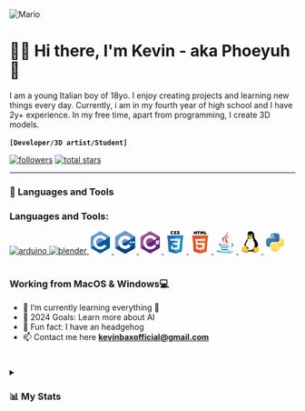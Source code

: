 <img align = "rigth" alt = "Mario" width = "800" src= "https://images-wixmp-ed30a86b8c4ca887773594c2.wixmp.com/f/13c2d163-e876-4ac3-8b80-763534aeac92/dfhe6nt-8a5f142e-52e8-4e62-a1bd-d491b88b061f.gif?token=eyJ0eXAiOiJKV1QiLCJhbGciOiJIUzI1NiJ9.eyJzdWIiOiJ1cm46YXBwOjdlMGQxODg5ODIyNjQzNzNhNWYwZDQxNWVhMGQyNmUwIiwiaXNzIjoidXJuOmFwcDo3ZTBkMTg4OTgyMjY0MzczYTVmMGQ0MTVlYTBkMjZlMCIsIm9iaiI6W1t7InBhdGgiOiJcL2ZcLzEzYzJkMTYzLWU4NzYtNGFjMy04YjgwLTc2MzUzNGFlYWM5MlwvZGZoZTZudC04YTVmMTQyZS01MmU4LTRlNjItYTFiZC1kNDkxYjg4YjA2MWYuZ2lmIn1dXSwiYXVkIjpbInVybjpzZXJ2aWNlOmZpbGUuZG93bmxvYWQiXX0.ajuOTvtACVjqKhLvTcdv6xHfyVB0fYUhLK5SRmnLmjU">

# 🏄‍♂️ Hi there, I'm Kevin - aka Phoeyuh 👋 

I am a young Italian boy of 18yo. I enjoy creating projects and learning new things every day. Currently, i am in my fourth year of high school and I have 2y+ experience. In my free time, apart from programming, I create 3D models.

**`[Developer/3D artist/Student]`**

<p align="left">
  <a href="https://github.com/Phoeyuh?tab=followers">
    <img alt="followers" title="Follow me on Github" src="https://custom-icon-badges.demolab.com/github/followers/Phoeyuh?color=236ad3&labelColor=1155ba&style=for-the-badge&logo=person-add&label=Follow&logoColor=white"/></a>
  <a href="https://github.com/Phoeyuh?tab=repositories&sort=stargazers">
    <img alt="total stars" title="Total stars on GitHub" src="https://custom-icon-badges.demolab.com/github/stars/Phoeyuh?color=55960c&style=for-the-badge&labelColor=488207&logo=star"/></a>
</p>

---

### 🧰 Languages and Tools

<h3 align="left">Languages and Tools:</h3>
<p align="left"> <a href="https://www.arduino.cc/" target="_blank" rel="noreferrer"> <img src="https://cdn.worldvectorlogo.com/logos/arduino-1.svg" alt="arduino" width="40" height="40"/> </a> <a href="https://www.blender.org/" target="_blank" rel="noreferrer"> <img src="https://download.blender.org/branding/community/blender_community_badge_white.svg" alt="blender" width="40" height="40"/> </a> <a href="https://www.cprogramming.com/" target="_blank" rel="noreferrer"> <img src="https://raw.githubusercontent.com/devicons/devicon/master/icons/c/c-original.svg" alt="c" width="40" height="40"/> </a> <a href="https://www.w3schools.com/cpp/" target="_blank" rel="noreferrer"> <img src="https://raw.githubusercontent.com/devicons/devicon/master/icons/cplusplus/cplusplus-original.svg" alt="cplusplus" width="40" height="40"/> </a> <a href="https://www.w3schools.com/cs/" target="_blank" rel="noreferrer"> <img src="https://raw.githubusercontent.com/devicons/devicon/master/icons/csharp/csharp-original.svg" alt="csharp" width="40" height="40"/> </a> <a href="https://www.w3schools.com/css/" target="_blank" rel="noreferrer"> <img src="https://raw.githubusercontent.com/devicons/devicon/master/icons/css3/css3-original-wordmark.svg" alt="css3" width="40" height="40"/> </a> <a href="https://www.w3.org/html/" target="_blank" rel="noreferrer"> <img src="https://raw.githubusercontent.com/devicons/devicon/master/icons/html5/html5-original-wordmark.svg" alt="html5" width="40" height="40"/> </a> <a href="https://www.java.com" target="_blank" rel="noreferrer"> <img src="https://raw.githubusercontent.com/devicons/devicon/master/icons/java/java-original.svg" alt="java" width="40" height="40"/> </a> <a href="https://www.linux.org/" target="_blank" rel="noreferrer"> <img src="https://raw.githubusercontent.com/devicons/devicon/master/icons/linux/linux-original.svg" alt="linux" width="40" height="40"/> </a> <a href="https://www.python.org" target="_blank" rel="noreferrer"> <img src="https://raw.githubusercontent.com/devicons/devicon/master/icons/python/python-original.svg" alt="python" width="40" height="40"/> </a> </p>

#

### Working from MacOS & Windows💻 

- 🌴 I’m currently learning everything 🤣
- 🥅 2024 Goals: Learn more about AI
- 🦔 Fun fact: I have an headgehog
- 📫 Contact me here <a href="mailto:kevinbaxofficial@gmail.com"><b>kevinbaxofficial@gmail.com</b></a>

#

<details>
 <summary><h3>📊 My Stats</h3></summary>
   <p>&nbsp;<img align="center" src="https://github-readme-stats.vercel.app/api?username=phoeyuh&show_icons=true&theme=dark&hide_border=true&locale=en" alt="phoeyuh"/><br><br>
  <img src="https://github.com/Phoeyuh/Phoeyuh/assets/113254295/260e0f3b-075d-4417-9915-fcc59aa24b97" align="left" height="120" width="120" alt="GIF">
  <img align="left" src="https://github-readme-stats.vercel.app/api/top-langs?username=phoeyuh&show_icons=true&theme=dark&hide_border=true&locale=en&layout=compact" alt="phoeyuh" /></p>
<br>
